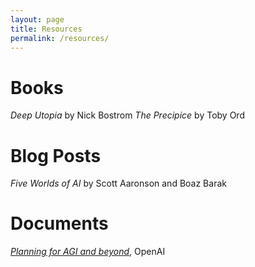 ```yaml
---
layout: page
title: Resources
permalink: /resources/
---
```

# Books
*Deep Utopia* by Nick Bostrom
*The Precipice* by Toby Ord

# Blog Posts
*Five Worlds of AI* by Scott Aaronson and Boaz Barak

# Documents
[*Planning for AGI and beyond*](https://openai.com/index/planning-for-agi-and-beyond/), OpenAI
